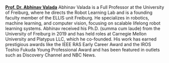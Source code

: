 **[Prof. Dr. Abhinav Valada](https://rl.uni-freiburg.de/people/valada)** Abhinav Valada is a Full Professor at the University of Freiburg, where he directs the Robot Learning Lab and is a founding faculty member of the ELLIS unit Freiburg. He specializes in robotics, machine learning, and computer vision, focusing on scalable lifelong robot learning systems. Abhinav received his Ph.D. (summa cum laude) from the University of Freiburg in 2019 and has held roles at Carnegie Mellon University and Platypus LLC, which he co-founded. His work has earned prestigious awards like the IEEE RAS Early Career Award and the IROS Toshio Fukuda Young Professional Award and has been featured in outlets such as Discovery Channel and NBC News.